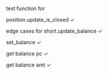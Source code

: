 test function for

position.update_is_closed ✓

edge cases for short.update_balance ✓

set_balance ✓

get balance pc ✓

get balance amt ✓

